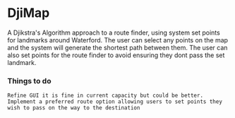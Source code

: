 # DjiMap
A Djikstra's Algorithm approach to a route finder, using system set points for landmarks around Waterford. The user can select
any points on the map and the system will generate the shortest path between them. The user can also set points for the route finder to avoid ensuring they dont pass the set landmark.


### Things to do
```
Refine GUI it is fine in current capacity but could be better.
Implement a preferred route option allowing users to set points they wish to pass on the way to the destination
